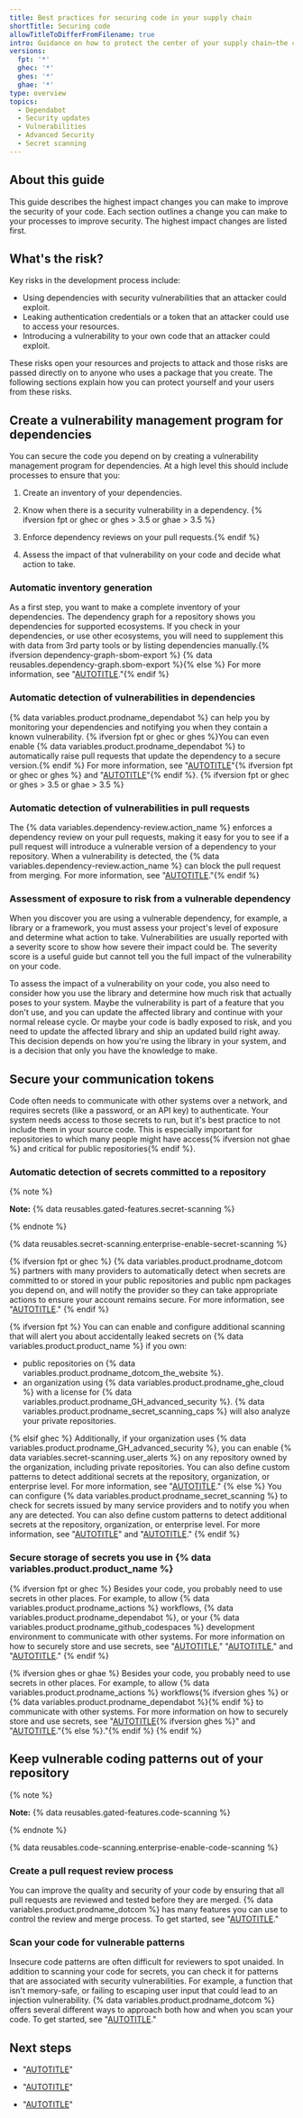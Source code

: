 ```yaml
---
title: Best practices for securing code in your supply chain
shortTitle: Securing code
allowTitleToDifferFromFilename: true
intro: Guidance on how to protect the center of your supply chain—the code you write and the code you depend on.
versions:
  fpt: '*'
  ghec: '*'
  ghes: '*'
  ghae: '*'
type: overview
topics:
  - Dependabot
  - Security updates
  - Vulnerabilities
  - Advanced Security
  - Secret scanning
---
```


## About this guide

This guide describes the highest impact changes you can make to improve the security of your code. Each section outlines a change you can make to your processes to improve security. The highest impact changes are listed first.

## What's the risk?

Key risks in the development process include:

- Using dependencies with security vulnerabilities that an attacker could exploit.
- Leaking authentication credentials or a token that an attacker could use to access your resources.
- Introducing a vulnerability to your own code that an attacker could exploit.

These risks open your resources and projects to attack and those risks are passed directly on to anyone who uses a package that you create. The following sections explain how you can protect yourself and your users from these risks.

## Create a vulnerability management program for dependencies

You can secure the code you depend on by creating a vulnerability management program for dependencies. At a high level this should include processes to ensure that you:

1. Create an inventory of your dependencies.

1. Know when there is a security vulnerability in a dependency.
{% ifversion fpt or ghec or ghes > 3.5 or ghae > 3.5 %}
1. Enforce dependency reviews on your pull requests.{% endif %}

1. Assess the impact of that vulnerability on your code and decide what action to take.

### Automatic inventory generation

As a first step, you want to make a complete inventory of your dependencies. The dependency graph for a repository shows you dependencies for supported ecosystems. If you check in your dependencies, or use other ecosystems, you will need to supplement this with data from 3rd party tools or by listing dependencies manually.{% ifversion dependency-graph-sbom-export %} {% data reusables.dependency-graph.sbom-export %}{% else %} For more information, see "[AUTOTITLE](/code-security/supply-chain-security/understanding-your-software-supply-chain/about-the-dependency-graph)."{% endif %}

### Automatic detection of vulnerabilities in dependencies

{% data variables.product.prodname_dependabot %} can help you by monitoring your dependencies and notifying you when they contain a known vulnerability. {% ifversion fpt or ghec or ghes %}You can even enable {% data variables.product.prodname_dependabot %} to automatically raise pull requests that update the dependency to a secure version.{% endif %} For more information, see "[AUTOTITLE](/code-security/dependabot/dependabot-alerts/about-dependabot-alerts)"{% ifversion fpt or ghec or ghes %} and "[AUTOTITLE](/code-security/dependabot/dependabot-security-updates/about-dependabot-security-updates)"{% endif %}.
{% ifversion fpt or ghec or ghes > 3.5 or ghae > 3.5 %}
### Automatic detection of vulnerabilities in pull requests

The {% data variables.dependency-review.action_name %} enforces a dependency review on your pull requests, making it easy for you to see if a pull request will introduce a vulnerable version of a dependency to your repository. When a vulnerability is detected, the {% data variables.dependency-review.action_name %} can block the pull request from merging. For more information, see "[AUTOTITLE](/code-security/supply-chain-security/understanding-your-software-supply-chain/about-dependency-review#dependency-review-enforcement)."{% endif %} 

### Assessment of exposure to risk from a vulnerable dependency

When you discover you are using a vulnerable dependency, for example, a library or a framework, you must assess your project's level of exposure and determine what action to take. Vulnerabilities are usually reported with a severity score to show how severe their impact could be. The severity score is a useful guide but cannot tell you the full impact of the vulnerability on your code.

To assess the impact of a vulnerability on your code, you also need to consider how you use the library and determine how much risk that actually poses to your system. Maybe the vulnerability is part of a feature that you don't use, and you can update the affected library and continue with your normal release cycle. Or maybe your code is badly exposed to risk, and you need to update the affected library and ship an updated build right away. This decision depends on how you're using the library in your system, and is a decision that only you have the knowledge to make.

## Secure your communication tokens

Code often needs to communicate with other systems over a network, and requires secrets (like a password, or an API key) to authenticate. Your system needs access to those secrets to run, but it's best practice to not include them in your source code. This is especially important for repositories to which many people might have access{% ifversion not ghae %} and critical for public repositories{% endif %}.

### Automatic detection of secrets committed to a repository

{% note %}

**Note:** {% data reusables.gated-features.secret-scanning %}

{% endnote %}

{% data reusables.secret-scanning.enterprise-enable-secret-scanning %}

{% ifversion fpt or ghec %}
{% data variables.product.prodname_dotcom %} partners with many providers to automatically detect when secrets are committed to or stored in your public repositories and public npm packages you depend on, and will notify the provider so they can take appropriate actions to ensure your account remains secure. For more information, see "[AUTOTITLE](/code-security/secret-scanning/about-secret-scanning#about-secret-scanning-alerts-for-partners)."
{% endif %}

{% ifversion fpt %}
You can can enable and configure additional scanning that will alert you about accidentally leaked secrets on {% data variables.product.product_name %} if you own:
   - public repositories on {% data variables.product.prodname_dotcom_the_website %}.
   - an organization using {% data variables.product.prodname_ghe_cloud %} with a license for {% data variables.product.prodname_GH_advanced_security %}. {% data variables.product.prodname_secret_scanning_caps %} will also analyze your private repositories.

{% elsif ghec %}
Additionally, if your organization uses {% data variables.product.prodname_GH_advanced_security %}, you can enable {% data variables.secret-scanning.user_alerts %} on any repository owned by the organization, including private repositories. You can also define custom patterns to detect additional secrets at the repository, organization, or enterprise level. For more information, see "[AUTOTITLE](/code-security/secret-scanning/about-secret-scanning#about-secret-scanning-alerts-for-users)."
{% else %}
You can configure {% data variables.product.prodname_secret_scanning %} to check for secrets issued by many service providers and to notify you when any are detected. You can also define custom patterns to detect additional secrets at the repository, organization, or enterprise level. For more information, see "[AUTOTITLE](/code-security/secret-scanning/about-secret-scanning)" and "[AUTOTITLE](/code-security/secret-scanning/secret-scanning-patterns)."
{% endif %}

### Secure storage of secrets you use in {% data variables.product.product_name %}

{% ifversion fpt or ghec %}
Besides your code, you probably need to use secrets in other places. For example, to allow {% data variables.product.prodname_actions %} workflows, {% data variables.product.prodname_dependabot %}, or your {% data variables.product.prodname_github_codespaces %} development environment to communicate with other systems. For more information on how to securely store and use secrets, see "[AUTOTITLE](/actions/security-guides/encrypted-secrets)," "[AUTOTITLE](/code-security/dependabot/working-with-dependabot/configuring-access-to-private-registries-for-dependabot#storing-credentials-for-dependabot-to-use)," and "[AUTOTITLE](/codespaces/managing-your-codespaces/managing-encrypted-secrets-for-your-codespaces)."
{% endif %}

{% ifversion ghes or ghae %}
Besides your code, you probably need to use secrets in other places. For example, to allow {% data variables.product.prodname_actions %} workflows{% ifversion ghes %} or {% data variables.product.prodname_dependabot %}{% endif %} to communicate with other systems. For more information on how to securely store and use secrets, see "[AUTOTITLE](/actions/security-guides/encrypted-secrets){% ifversion ghes %}" and "[AUTOTITLE](/code-security/dependabot/working-with-dependabot/configuring-access-to-private-registries-for-dependabot#storing-credentials-for-dependabot-to-use)."{% else %}."{% endif %}
{% endif %}

## Keep vulnerable coding patterns out of your repository

{% note %}

**Note:** {% data reusables.gated-features.code-scanning %}

{% endnote %}

{% data reusables.code-scanning.enterprise-enable-code-scanning %}

### Create a pull request review process

You can improve the quality and security of your code by ensuring that all pull requests are reviewed and tested before they are merged. {% data variables.product.prodname_dotcom %} has many features you can use to control the review and merge process. To get started, see "[AUTOTITLE](/repositories/configuring-branches-and-merges-in-your-repository/managing-protected-branches/about-protected-branches)."

### Scan your code for vulnerable patterns

Insecure code patterns are often difficult for reviewers to spot unaided. In addition to scanning your code for secrets, you can check it for patterns that are associated with security vulnerabilities. For example, a function that isn't memory-safe, or failing to escaping user input that could lead to an injection vulnerability. {% data variables.product.prodname_dotcom %} offers several different ways to approach both how and when you scan your code. To get started, see "[AUTOTITLE](/code-security/code-scanning/automatically-scanning-your-code-for-vulnerabilities-and-errors/about-code-scanning)."

## Next steps

- "[AUTOTITLE](/code-security/supply-chain-security/end-to-end-supply-chain/end-to-end-supply-chain-overview)"

- "[AUTOTITLE](/code-security/supply-chain-security/end-to-end-supply-chain/securing-accounts)"

- "[AUTOTITLE](/code-security/supply-chain-security/end-to-end-supply-chain/securing-builds)"
